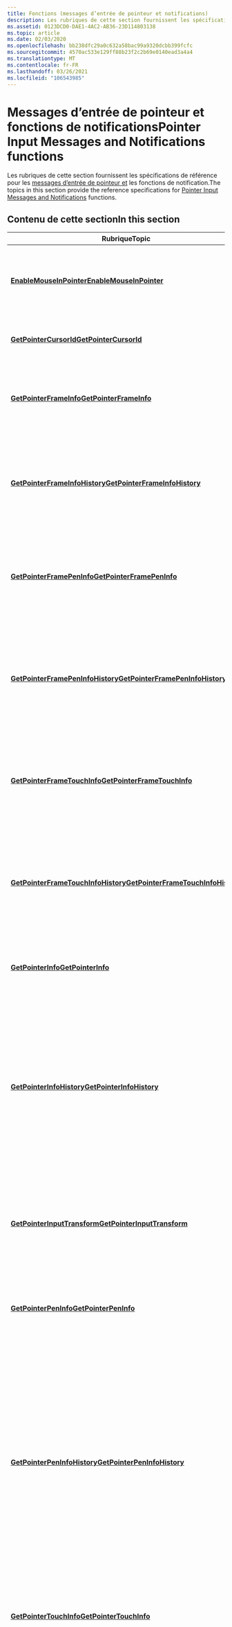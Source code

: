 ```yaml
---
title: Fonctions (messages d’entrée de pointeur et notifications)
description: Les rubriques de cette section fournissent les spécifications de référence pour les messages d’entrée de pointeur et les fonctions de notification.
ms.assetid: 0123DCD0-DAE1-4AC2-AB36-23D114803138
ms.topic: article
ms.date: 02/03/2020
ms.openlocfilehash: bb238dfc29a0c632a58bac99a9320dcbb399fcfc
ms.sourcegitcommit: 4570ac533e129ff88b23f2c2b69e0140ead3a4a4
ms.translationtype: MT
ms.contentlocale: fr-FR
ms.lasthandoff: 03/26/2021
ms.locfileid: "106543985"
---
```

# <a name="pointer-input-messages-and-notifications-functions"></a><span data-ttu-id="f3f87-103">Messages d’entrée de pointeur et fonctions de notifications</span><span class="sxs-lookup"><span data-stu-id="f3f87-103">Pointer Input Messages and Notifications functions</span></span>

<span data-ttu-id="f3f87-104">Les rubriques de cette section fournissent les spécifications de référence pour les [messages d’entrée de pointeur et](messages-and-notifications-portal.md) les fonctions de notification.</span><span class="sxs-lookup"><span data-stu-id="f3f87-104">The topics in this section provide the reference specifications for [Pointer Input Messages and Notifications](messages-and-notifications-portal.md) functions.</span></span>

## <a name="in-this-section"></a><span data-ttu-id="f3f87-105">Contenu de cette section</span><span class="sxs-lookup"><span data-stu-id="f3f87-105">In this section</span></span>



| <span data-ttu-id="f3f87-106">Rubrique</span><span class="sxs-lookup"><span data-stu-id="f3f87-106">Topic</span></span>                                                                                 | <span data-ttu-id="f3f87-107">Description</span><span class="sxs-lookup"><span data-stu-id="f3f87-107">Description</span></span>                                                                                                                                                                                                                                                                                                                                                                                                                                                                                                                                                                                               |
|---------------------------------------------------------------------------------------|-----------------------------------------------------------------------------------------------------------------------------------------------------------------------------------------------------------------------------------------------------------------------------------------------------------------------------------------------------------------------------------------------------------------------------------------------------------------------------------------------------------------------------------------------------------------------------------------------------------|
| [<span data-ttu-id="f3f87-108">**EnableMouseInPointer**</span><span class="sxs-lookup"><span data-stu-id="f3f87-108">**EnableMouseInPointer**</span></span>](/previous-versions/windows/desktop/api)<br/>                       | <span data-ttu-id="f3f87-109">Permet à la souris d’agir en tant qu’appareil d’entrée de pointeur et d’envoyer des messages de [WM_POINTER](messages.md) .</span><span class="sxs-lookup"><span data-stu-id="f3f87-109">Enables the mouse to act as a pointer input device and send [WM_POINTER](messages.md) messages.</span></span><br/>                                                                                                                                                                                                                                                                                                                                                                                                                                                                                              |
| [<span data-ttu-id="f3f87-110">**GetPointerCursorId**</span><span class="sxs-lookup"><span data-stu-id="f3f87-110">**GetPointerCursorId**</span></span>](/previous-versions/windows/desktop/api)<br/>                           | <span data-ttu-id="f3f87-111">Récupère l’identificateur de curseur associé au pointeur spécifié.</span><span class="sxs-lookup"><span data-stu-id="f3f87-111">Retrieves the cursor identifier associated with the specified pointer.</span></span><br/>                                                                                                                                                                                                                                                                                                                                                                                                                                                                                                                         |
| [<span data-ttu-id="f3f87-112">**GetPointerFrameInfo**</span><span class="sxs-lookup"><span data-stu-id="f3f87-112">**GetPointerFrameInfo**</span></span>](/previous-versions/windows/desktop/api)<br/>                         | <span data-ttu-id="f3f87-113">Obtient le frame entier des informations pour les pointeurs spécifiés associés au message en cours.</span><span class="sxs-lookup"><span data-stu-id="f3f87-113">Gets the entire frame of information for the specified pointers associated with the current message.</span></span> <br/>                                                                                                                                                                                                                                                                                                                                                                                                                                                                                          |
| [<span data-ttu-id="f3f87-114">**GetPointerFrameInfoHistory**</span><span class="sxs-lookup"><span data-stu-id="f3f87-114">**GetPointerFrameInfoHistory**</span></span>](/previous-versions/windows/desktop/api)<br/>           | <span data-ttu-id="f3f87-115">Obtient le frame entier d’informations (y compris les trames d’entrée fusionnées) pour les pointeurs spécifiés associés au message en cours.</span><span class="sxs-lookup"><span data-stu-id="f3f87-115">Gets the entire frame of information (including coalesced input frames) for the specified pointers associated with the current message.</span></span> <br/>                                                                                                                                                                                                                                                                                                                                                                                                                                                       |
| [<span data-ttu-id="f3f87-116">**GetPointerFramePenInfo**</span><span class="sxs-lookup"><span data-stu-id="f3f87-116">**GetPointerFramePenInfo**</span></span>](/previous-versions/windows/desktop/api)<br/>                   | <span data-ttu-id="f3f87-117">Obtient le frame entier des informations basées sur le stylet pour les pointeurs spécifiés (de type [**PT_PEN**](/previous-versions/windows/desktop/api)) associés au message en cours.</span><span class="sxs-lookup"><span data-stu-id="f3f87-117">Gets the entire frame of pen-based information for the specified pointers (of type [**PT_PEN**](/previous-versions/windows/desktop/api)) associated with the current message.</span></span> <br/>                                                                                                                                                                                                                                                                                                                                                                                                                           |
| [<span data-ttu-id="f3f87-118">**GetPointerFramePenInfoHistory**</span><span class="sxs-lookup"><span data-stu-id="f3f87-118">**GetPointerFramePenInfoHistory**</span></span>](/previous-versions/windows/desktop/api)<br/>     | <span data-ttu-id="f3f87-119">Obtient le frame entier des informations basées sur le stylet (y compris les frames d’entrée fusionnées) pour les pointeurs spécifiés (de type [**PT_PEN**](/previous-versions/windows/desktop/api)) associés au message en cours.</span><span class="sxs-lookup"><span data-stu-id="f3f87-119">Gets the entire frame of pen-based information (including coalesced input frames) for the specified pointers (of type [**PT_PEN**](/previous-versions/windows/desktop/api)) associated with the current message.</span></span> <br/>                                                                                                                                                                                                                                                                                                                                                                                        |
| [<span data-ttu-id="f3f87-120">**GetPointerFrameTouchInfo**</span><span class="sxs-lookup"><span data-stu-id="f3f87-120">**GetPointerFrameTouchInfo**</span></span>](/previous-versions/windows/desktop/api)<br/>               | <span data-ttu-id="f3f87-121">Obtient le frame entier des informations tactiles pour les pointeurs spécifiés (de type [**PT_TOUCH**](/previous-versions/windows/desktop/api)) associés au message en cours.</span><span class="sxs-lookup"><span data-stu-id="f3f87-121">Gets the entire frame of touch-based information for the specified pointers (of type [**PT_TOUCH**](/previous-versions/windows/desktop/api)) associated with the current message.</span></span> <br/>                                                                                                                                                                                                                                                                                                                                                                                                                       |
| [<span data-ttu-id="f3f87-122">**GetPointerFrameTouchInfoHistory**</span><span class="sxs-lookup"><span data-stu-id="f3f87-122">**GetPointerFrameTouchInfoHistory**</span></span>](/previous-versions/windows/desktop/api)<br/> | <span data-ttu-id="f3f87-123">Obtient le frame entier des informations tactiles (y compris les frames d’entrée fusionnées) pour les pointeurs spécifiés (de type [**PT_TOUCH**](/previous-versions/windows/desktop/api)) associés au message en cours.</span><span class="sxs-lookup"><span data-stu-id="f3f87-123">Gets the entire frame of touch-based information (including coalesced input frames) for the specified pointers (of type [**PT_TOUCH**](/previous-versions/windows/desktop/api)) associated with the current message.</span></span> <br/>                                                                                                                                                                                                                                                                                                                                                                                    |
| [<span data-ttu-id="f3f87-124">**GetPointerInfo**</span><span class="sxs-lookup"><span data-stu-id="f3f87-124">**GetPointerInfo**</span></span>](/previous-versions/windows/desktop/api)<br/>                                   | <span data-ttu-id="f3f87-125">Obtient les informations pour le pointeur spécifié associé au message en cours.</span><span class="sxs-lookup"><span data-stu-id="f3f87-125">Gets the information for the specified pointer associated with the current message.</span></span><br/>                                                                                                                                                                                                                                                                                                                                                                                                                                                                                                            |
| [<span data-ttu-id="f3f87-126">**GetPointerInfoHistory**</span><span class="sxs-lookup"><span data-stu-id="f3f87-126">**GetPointerInfoHistory**</span></span>](/previous-versions/windows/desktop/api)<br/>                     | <span data-ttu-id="f3f87-127">Obtient les informations associées aux entrées individuelles, le cas échéant, qui ont été fusionnées dans le message actuel pour le pointeur spécifié.</span><span class="sxs-lookup"><span data-stu-id="f3f87-127">Gets the information associated with the individual inputs, if any, that were coalesced into the current message for the specified pointer.</span></span> <span data-ttu-id="f3f87-128">L’entrée la plus récente est incluse dans l’historique retourné et est identique à l’entrée la plus récente retournée par la fonction [**GetPointerInfo**](/previous-versions/windows/desktop/api) .</span><span class="sxs-lookup"><span data-stu-id="f3f87-128">The most recent input is included in the returned history and is the same as the most recent input returned by the [**GetPointerInfo**](/previous-versions/windows/desktop/api) function.</span></span><br/>                                                                                                                                                                                                                                                                              |
| [<span data-ttu-id="f3f87-129">**GetPointerInputTransform**</span><span class="sxs-lookup"><span data-stu-id="f3f87-129">**GetPointerInputTransform**</span></span>](/previous-versions/windows/desktop/api)<br/>               | <span data-ttu-id="f3f87-130">Obtient une ou plusieurs transformations pour les coordonnées des informations du pointeur associées au message en cours.</span><span class="sxs-lookup"><span data-stu-id="f3f87-130">Gets one or more transforms for the pointer information coordinates associated with the current message.</span></span> <br/>                                                                                                                                                                                                                                                                                                                                                                                                                                                                                      |
| [<span data-ttu-id="f3f87-131">**GetPointerPenInfo**</span><span class="sxs-lookup"><span data-stu-id="f3f87-131">**GetPointerPenInfo**</span></span>](/previous-versions/windows/desktop/api)<br/>                             | <span data-ttu-id="f3f87-132">Obtient les informations basées sur le stylet pour le pointeur spécifié (de type [**PT_PEN**](/previous-versions/windows/desktop/api)) associé au message en cours.</span><span class="sxs-lookup"><span data-stu-id="f3f87-132">Gets the pen-based information for the specified pointer (of type [**PT_PEN**](/previous-versions/windows/desktop/api)) associated with the current message.</span></span> <br/>                                                                                                                                                                                                                                                                                                                                                                                                                                            |
| [<span data-ttu-id="f3f87-133">**GetPointerPenInfoHistory**</span><span class="sxs-lookup"><span data-stu-id="f3f87-133">**GetPointerPenInfoHistory**</span></span>](/previous-versions/windows/desktop/api)<br/>               | <span data-ttu-id="f3f87-134">Obtient les informations basées sur le stylet associées aux entrées individuelles, le cas échéant, qui ont été fusionnées dans le message actuel pour le pointeur spécifié (de type [**PT_PEN**](/previous-versions/windows/desktop/api)).</span><span class="sxs-lookup"><span data-stu-id="f3f87-134">Gets the pen-based information associated with the individual inputs, if any, that were coalesced into the current message for the specified pointer (of type [**PT_PEN**](/previous-versions/windows/desktop/api)).</span></span> <span data-ttu-id="f3f87-135">L’entrée la plus récente est incluse dans l’historique retourné et est identique à l’entrée la plus récente retournée par la fonction [**GetPointerPenInfo**](/previous-versions/windows/desktop/api) .</span><span class="sxs-lookup"><span data-stu-id="f3f87-135">The most recent input is included in the returned history and is the same as the most recent input returned by the [**GetPointerPenInfo**](/previous-versions/windows/desktop/api) function.</span></span><br/>                                                                                                                                                                                                         |
| [<span data-ttu-id="f3f87-136">**GetPointerTouchInfo**</span><span class="sxs-lookup"><span data-stu-id="f3f87-136">**GetPointerTouchInfo**</span></span>](/previous-versions/windows/desktop/api)<br/>                         | <span data-ttu-id="f3f87-137">Obtient les informations tactiles pour le pointeur spécifié (de type [**PT_TOUCH**](/previous-versions/windows/desktop/api)) associé au message en cours.</span><span class="sxs-lookup"><span data-stu-id="f3f87-137">Gets the touch-based information for the specified pointer (of type [**PT_TOUCH**](/previous-versions/windows/desktop/api)) associated with the current message.</span></span> <br/>                                                                                                                                                                                                                                                                                                                                                                                                                                        |
| [<span data-ttu-id="f3f87-138">**GetPointerTouchInfoHistory**</span><span class="sxs-lookup"><span data-stu-id="f3f87-138">**GetPointerTouchInfoHistory**</span></span>](/previous-versions/windows/desktop/api)<br/>           | <span data-ttu-id="f3f87-139">Obtient les informations tactiles associées aux entrées individuelles, le cas échéant, qui ont été fusionnées dans le message actuel pour le pointeur spécifié (de type [**PT_TOUCH**](/previous-versions/windows/desktop/api)).</span><span class="sxs-lookup"><span data-stu-id="f3f87-139">Gets the touch-based information associated with the individual inputs, if any, that were coalesced into the current message for the specified pointer (of type [**PT_TOUCH**](/previous-versions/windows/desktop/api)).</span></span> <span data-ttu-id="f3f87-140">L’entrée la plus récente est incluse dans l’historique retourné et est identique à l’entrée la plus récente retournée par la fonction [**GetPointerTouchInfo**](/previous-versions/windows/desktop/api) .</span><span class="sxs-lookup"><span data-stu-id="f3f87-140">The most recent input is included in the returned history and is the same as the most recent input returned by the [**GetPointerTouchInfo**](/previous-versions/windows/desktop/api) function.</span></span><br/>                                                                                                                                                                                                 |
| [<span data-ttu-id="f3f87-141">**GetPointerType**</span><span class="sxs-lookup"><span data-stu-id="f3f87-141">**GetPointerType**</span></span>](/previous-versions/windows/desktop/api)<br/>                                   | <span data-ttu-id="f3f87-142">Récupère le type de pointeur pour un pointeur spécifié.</span><span class="sxs-lookup"><span data-stu-id="f3f87-142">Retrieves the pointer type for a specified pointer.</span></span><br/>                                                                                                                                                                                                                                                                                                                                                                                                                                                                                                                                            |
| [<span data-ttu-id="f3f87-143">**GetUnpredictedMessagePos**</span><span class="sxs-lookup"><span data-stu-id="f3f87-143">**GetUnpredictedMessagePos**</span></span>](/previous-versions/windows/desktop/api)<br/>               | <span data-ttu-id="f3f87-144">Obtient les données du pointeur avant qu’il n’ait passé en traitement de prédiction tactile.</span><span class="sxs-lookup"><span data-stu-id="f3f87-144">Gets pointer data before it has gone through touch prediction processing.</span></span><br/>                                                                                                                                                                                                                                                                                                                                                                                                                                                                                                                      |
| [<span data-ttu-id="f3f87-145">**IsMouseInPointerEnabled**</span><span class="sxs-lookup"><span data-stu-id="f3f87-145">**IsMouseInPointerEnabled**</span></span>](/previous-versions/windows/desktop/api)<br/>                 | <span data-ttu-id="f3f87-146">Indique si [**EnableMouseInPointer**](/previous-versions/windows/desktop/api) est défini pour que la souris agisse comme un appareil d’entrée de pointeur et envoie des messages [WM_POINTER](messages.md) .</span><span class="sxs-lookup"><span data-stu-id="f3f87-146">Indicates whether [**EnableMouseInPointer**](/previous-versions/windows/desktop/api) is set for the mouse to act as a pointer input device and send [WM_POINTER](messages.md) messages.</span></span><br/>                                                                                                                                                                                                                                                                                                                                                                                                                    |
| [<span data-ttu-id="f3f87-147">**SkipPointerFrameMessages**</span><span class="sxs-lookup"><span data-stu-id="f3f87-147">**SkipPointerFrameMessages**</span></span>](/previous-versions/windows/desktop/api)<br/>               | <span data-ttu-id="f3f87-148">Détermine le frame d’entrée du pointeur qui a généré le dernier message récupéré pour le pointeur spécifié et ignore tous les messages d’entrée de pointeur en file d’attente (non récupérés) générés à partir du même frame d’entrée de pointeur.</span><span class="sxs-lookup"><span data-stu-id="f3f87-148">Determines which pointer input frame generated the most recently retrieved message for the specified pointer and discards any queued (unretrieved) pointer input messages generated from the same pointer input frame.</span></span> <span data-ttu-id="f3f87-149">Si une application a récupéré des informations pour l’intégralité d’une trame à l’aide de la fonction [**GetPointerFrameInfo**](/previous-versions/windows/desktop/api) , de la fonction [**GetPointerFrameInfoHistory**](/previous-versions/windows/desktop/api) ou de l’une de ses variantes spécifiques au type, elle peut utiliser cette fonction pour éviter la récupération et la suppression des messages restants de cette trame, un par un.</span><span class="sxs-lookup"><span data-stu-id="f3f87-149">If an application has retrieved information for an entire frame using the [**GetPointerFrameInfo**](/previous-versions/windows/desktop/api) function, the [**GetPointerFrameInfoHistory**](/previous-versions/windows/desktop/api) function or one of their type-specific variants, it can use this function to avoid retrieving and discarding remaining messages from that frame one by one.</span></span><br/> |



 

## <a name="related-topics"></a><span data-ttu-id="f3f87-150">Rubriques connexes</span><span class="sxs-lookup"><span data-stu-id="f3f87-150">Related topics</span></span>

<dl> <dt>

[<span data-ttu-id="f3f87-151">Référence de message d’entrée de pointeur</span><span class="sxs-lookup"><span data-stu-id="f3f87-151">Pointer Input Message Reference</span></span>](wmpointer-reference.md)
</dt> </dl>

 

 





